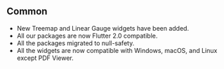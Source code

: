 ## Common
* New Treemap and Linear Gauge widgets have been added.
* All our packages are now Flutter 2.0 compatible.
* All the packages migrated to null-safety.
* All the widgets are now compatible with Windows, macOS, and Linux except  PDF Viewer.
